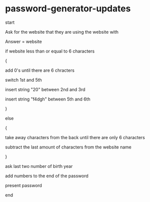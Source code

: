 # password-generator-updates
start




Ask for the website that they are using the website with





Answer  = website





if website less than or equal to 6 characters





{





add 0's until there are 6 chracters





switch 1st and 5th





insert string "20" between 2nd and 3rd





insert string "f4dgh" between 5th and 6th





}





else





{





take away characters from the back until there are only 6 characters





subtract the last amount of characters from the website name





}








ask last two number of birth year



add numbers to the end of the password





present password


end
